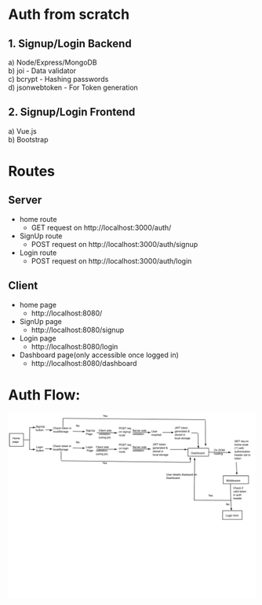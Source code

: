 # Auth from scratch
## 1. Signup/Login Backend 
a) Node/Express/MongoDB\
b) joi - Data validator\
c) bcrypt - Hashing passwords\
d) jsonwebtoken - For Token generation
## 2. Signup/Login Frontend
a) Vue.js\
b) Bootstrap

# Routes
## Server
 * home route
    * GET request on http://localhost:3000/auth/
 * SignUp route
    * POST request on http://localhost:3000/auth/signup
 * Login route
    * POST request on http://localhost:3000/auth/login

## Client
 * home page
    * http://localhost:8080/ 
 * SignUp page
    * http://localhost:8080/signup
 * Login page
    * http://localhost:8080/login
 * Dashboard page(only accessible once logged in)
    * http://localhost:8080/dashboard
    
# Auth Flow:

![Flow Chart](AuthFlowChart.svg)
